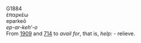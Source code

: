 G1884  
ἐπαρκέω  
eparkeō  
*ep-ar-keh‘-o*  
From [1909](g1909) and [714](g0714) to *avail* *for*, that is, *help:* -
relieve.  
